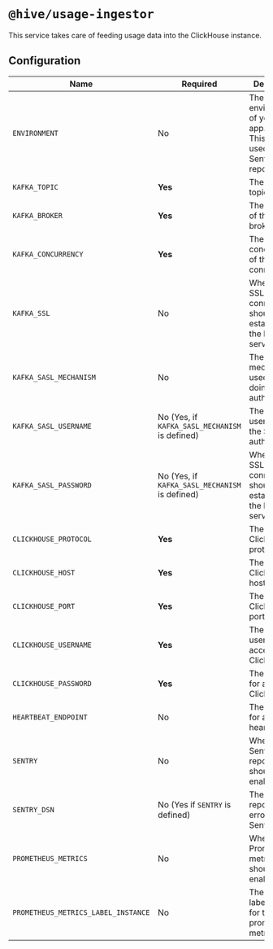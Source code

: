# `@hive/usage-ingestor`

This service takes care of feeding usage data into the ClickHouse instance.

## Configuration

| Name                                | Required                                       | Description                                                                           | Example Value                                        |
| ----------------------------------- | ---------------------------------------------- | ------------------------------------------------------------------------------------- | ---------------------------------------------------- |
| `ENVIRONMENT`                       | No                                             | The environment of your Hive app. (**Note:** This will be used for Sentry reporting.) | `staging`                                            |
| `KAFKA_TOPIC`                       | **Yes**                                        | The kafka topic.                                                                      | `usage_reports_v2`                                   |
| `KAFKA_BROKER`                      | **Yes**                                        | The address of the Kafka broker.                                                      | `127.0.0.1:29092`                                    |
| `KAFKA_CONCURRENCY`                 | **Yes**                                        | The concurrency of the Kafka connection.                                              | `3`                                                  |
| `KAFKA_SSL`                         | No                                             | Whether an SSL connection should be established to the kafka service.                 | `1` (enabled) or `0` (disabled)                      |
| `KAFKA_SASL_MECHANISM`              | No                                             | The mechanism used for doing SASL authentication                                      | `plain` or `scram-sha-256` or `scram-sha-512`        |
| `KAFKA_SASL_USERNAME`               | No (Yes, if `KAFKA_SASL_MECHANISM` is defined) | The username for the SASL authentication                                              | `letmein`                                            |
| `KAFKA_SASL_PASSWORD`               | No (Yes, if `KAFKA_SASL_MECHANISM` is defined) | Whether an SSL connection should be established to the kafka service.                 | `letmein`                                            |
| `CLICKHOUSE_PROTOCOL`               | **Yes**                                        | The ClickHouse protocol.                                                              | `http` or `https`                                    |
| `CLICKHOUSE_HOST`                   | **Yes**                                        | The ClickHouse host.                                                                  | `127.0.0.1`                                          |
| `CLICKHOUSE_PORT`                   | **Yes**                                        | The ClickHouse port.                                                                  | `8443`                                               |
| `CLICKHOUSE_USERNAME`               | **Yes**                                        | The username for accessing ClickHouse.                                                | `letmein`                                            |
| `CLICKHOUSE_PASSWORD`               | **Yes**                                        | The password for accessing ClickHouse.                                                | `letmein`                                            |
| `HEARTBEAT_ENDPOINT`                | No                                             | The endpoint for a heartbeat.                                                         | `http://127.0.0.1:6969/heartbeat`                    |
| `SENTRY`                            | No                                             | Whether Sentry error reporting should be enabled.                                     | `1` (enabled) or `0` (disabled)                      |
| `SENTRY_DSN`                        | No (Yes if `SENTRY` is defined)                | The DSN for reporting errors to Sentry.                                               | `https://dooobars@o557896.ingest.sentry.io/12121212` |
| `PROMETHEUS_METRICS`                | No                                             | Whether Prometheus metrics should be enabled                                          | `1` (enabled) or `0` (disabled)                      |
| `PROMETHEUS_METRICS_LABEL_INSTANCE` | No                                             | The instance label added for the prometheus metrics.                                  | `usage-ingestor`                                     |
